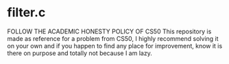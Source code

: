 # filter.c
FOLLOW THE ACADEMIC HONESTY POLICY OF CS50 This repository is made as reference for a problem from CS50, I highly recommend solving it on your own and if you happen to find any place for improvement, know it is there on purpose and totally not because I am lazy.
